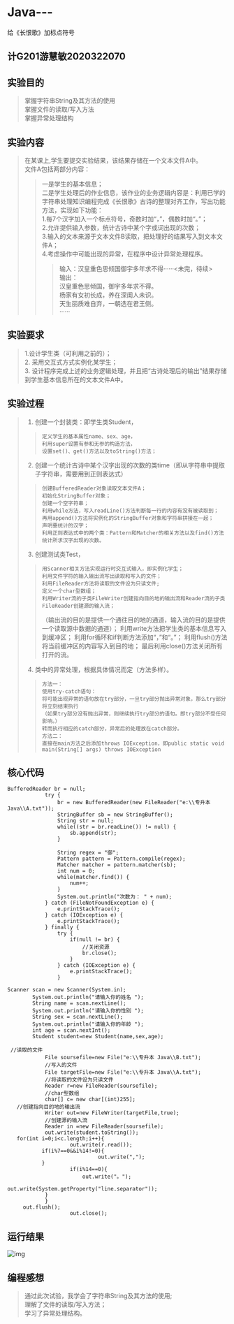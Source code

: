 # Java---
给《长恨歌》加标点符号
## 计G201游慧敏2020322070 
## 实验目的
> 掌握字符串String及其方法的使用<br>
> 掌握文件的读取/写入方法<br>
> 掌握异常处理结构<br>
## 实验内容
> 在某课上,学生要提交实验结果，该结果存储在一个文本文件A中。<br>
> 文件A包括两部分内容：<br>
>> 一是学生的基本信息；<br>
>> 二是学生处理后的作业信息，该作业的业务逻辑内容是：利用已学的字符串处理知识编程完成《长恨歌》古诗的整理对齐工作，写出功能方法，实现如下功能：<br>
>> 1.每7个汉字加入一个标点符号，奇数时加“，”，偶数时加“。”；<br>
>> 2.允许提供输入参数，统计古诗中某个字或词出现的次数；<br>
>> 3.输入的文本来源于文本文件B读取，把处理好的结果写入到文本文件A；<br>
>> 4.考虑操作中可能出现的异常，在程序中设计异常处理程序。<br>
>>
>>> 输入：汉皇重色思倾国御宇多年求不得······<未完，待续><br>
>>> 输出：<br>
>>> 汉皇重色思倾国，御宇多年求不得。<br>
>>> 杨家有女初长成，养在深闺人未识。<br>
>>> 天生丽质难自弃，一朝选在君王侧。<br>
>>> ······<br>
## 实验要求
>1.设计学生类（可利用之前的）；<br>
>2. 采用交互式方式实例化某学生；<br>
>3. 设计程序完成上述的业务逻辑处理，并且把“古诗处理后的输出”结果存储到学生基本信息所在的文本文件A中。<br>
## 实验过程
>1. 创建一个封装类：即学生类Student，
>>     定义学生的基本属性name、sex、age，
>>     利用super设置有参和无参的构造方法，
>>     设置set()、get()方法以及toString()方法；
>2. 创建一个统计古诗中某个汉字出现的次数的类time（即从字符串中提取子字符串，需要用到正则表达式）
>>     创建BufferedReader对象读取文本文件A；
>>     初始化StringBuffer对象；
>>     创建一个空字符串；
>>     利用while方法，写入readLine()方法判断每一行的内容有没有被读取到；
>>     再用append()方法将实例化的StringBuffer对象和字符串拼接在一起；
>>     声明要统计的汉字；
>>     利用正则表达式中的两个类：Pattern和Matcher的相关方法以及find()方法统计所求汉字出现的次数。
>3. 创建测试类Test，
>>     用Scanner相关方法实现运行时交互式输入，即实例化学生；
>>     利用文件字符的输入输出流写出读取和写入的文件；
>>     利用FileReader方法将读取的文件设为只读文件;
>>     定义一个char型数组；
>>     利用Writer流的子类FileWriter创建指向目的地的输出流和Reader流的子类FileReader创建源的输入流；
>>    （输出流的目的是提供一个通往目的地的通道，输入流的目的是提供一个读取源中数据的通道）；
>>     利用write方法把学生类的基本信息写入到缓冲区；
>>     利用for循环和if判断方法添加“，”和“。”；
>>     利用flush()方法将当前缓冲区的内容写入到目的地；
>>     最后利用close()方法关闭所有打开的流。
>4. 类中的异常处理，根据具体情况而定（方法多样）。<br>
>>     方法一：
>>     使用try-catch语句：
>>     将可能出现异常的语句放在try部分，一旦try部分抛出异常对象，那么try部分将立刻结束执行
>>     （如果try部分没有抛出异常，则继续执行try部分的语句。即try部分不受任何影响。）
>>     转而执行相应的catch部分，异常后的处理放在catch部分。
>>     方法二：
>>     直接在main方法之后添加throws IOException，即public static void main(String[] args) throws IOException 
## 核心代码
```
BufferedReader br = null;
			try {	
				br = new BufferedReader(new FileReader("e:\\专升本 Java\\A.txt"));
				StringBuffer sb = new StringBuffer();
				String str = null;
				while((str = br.readLine()) != null) {
					sb.append(str);
				}
				
				String regex = "御";
				Pattern pattern = Pattern.compile(regex);
				Matcher matcher = pattern.matcher(sb);				
				int num = 0;
				while(matcher.find()) {
					num++;
				}				
				System.out.println("次数为： " + num);
			} catch (FileNotFoundException e) {			
				e.printStackTrace();
			} catch (IOException e) {				
				e.printStackTrace();
			} finally {
				try {
					if(null != br) {
						//关闭资源
						br.close();
					}
				} catch (IOException e) {				
					e.printStackTrace();
				}		
```
```
Scanner scan = new Scanner(System.in);
		System.out.println("请输入你的姓名 ");
		String name = scan.nextLine();
		System.out.println("请输入你的性别 ");
		String sex = scan.nextLine();
		System.out.println("请输入你的年龄 ");
		int age = scan.nextInt();
		Student student=new Student(name,sex,age);
```
```
 //读取的文件
			File soursefile=new File("e:\\专升本 Java\\B.txt");						
			//写入的文件
			File targetFile=new File("e:\\专升本 Java\\A.txt");
			//将读取的文件设为只读文件
			Reader r=new FileReader(soursefile);
			//char型数组
			char[] c= new char[(int)255];
   //创建指向目的地的输出流
			Writer out=new FileWriter(targetFile,true);
			//创建源的输入流
			Reader in =new FileReader(soursefile);
			out.write(student.toString());
   for(int i=0;i<c.length;i++){
		        	out.write(r.read());
           if(i%7==0&&i%14!=0){						
						     out.write(",");	
           }
					if(i%14==0){
						out.write("。");
						out.write(System.getProperty("line.separator"));
			}
			}
     out.flush();
					out.close();
```	

## 运行结果
![img]()
## 编程感想
> 通过此次试验，我学会了字符串String及其方法的使用;<br>
> 理解了文件的读取/写入方法；<br>
> 学习了异常处理结构。
